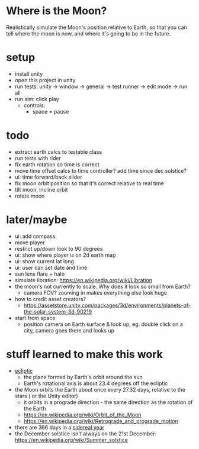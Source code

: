 # Where is the Moon?

Realistically simulate the Moon's position relative to Earth, so that you can
tell where the moon is now, and where it's going to be in the future.

# setup
- install unity
- open this project in unity
- run tests: unity -> window -> general -> test runner -> edit mode -> run all
- run sim: click play
    - controls:
        - space = pause

# todo
- extract earth calcs to testable class
- run tests with rider
- fix earth rotation so time is correct
- move time offset calcs to time controller? add time since dec solstice?
- ui: time forward/back slider
- fix moon orbit position so that it's correct relative to real time
- tilt moon, incline orbit
- rotate moon

# later/maybe
- ui: add compass
- move player
- restrict up/down look to 90 degrees
- ui: show where player is on 2d earth map
- ui: show current lat long
- ui: user can set date and time
- sun lens flare + halo
- simulate libration: https://en.wikipedia.org/wiki/Libration
- the moon's not currently to scale. Why does it look so small from Earth?
    - camera FOV? zooming in makes everything else look huge
- how to credit asset creators?
    - https://assetstore.unity.com/packages/3d/environments/planets-of-the-solar-system-3d-90219
- start from space
    - position camera on Earth surface & look up, eg. double click on a city,
      camera goes there and looks up

# stuff learned to make this work
- [ecliptic](https://en.wikipedia.org/wiki/Ecliptic)
    - the plane formed by Earth's orbit around the sun
    - Earth's rotational axis is about 23.4 degrees off the ecliptic
- the Moon orbits the Earth about once every 27.32 days, relative to the stars (
  or the Unity editor)
    - it orbits in a prograde direction - the same direction as the rotation of
      the Earth
    - https://en.wikipedia.org/wiki/Orbit_of_the_Moon
    - https://en.wikipedia.org/wiki/Retrograde_and_prograde_motion
- there are 366 days in a [sidereal year](https://en.wikipedia.org/wiki/Sidereal_time)
- the December solstice isn't always on the 21st December: https://en.wikipedia.org/wiki/Summer_solstice
